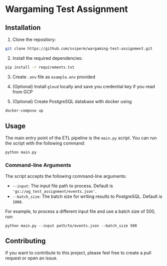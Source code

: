 # Wargaming Test Assignment

## Installation

1. Clone the repository:

```sh
git clone https://github.com/sviperm/wargaming-test-assignment.git
```

2. Install the required dependencies:

```sh
pip install -r requirements.txt
```

3. Create `.env` file as `example.env` provided

4. (Optional) Install `gloud` locally and save you credential key if you read from GCP

5. (Optional) Create PostgreSQL database with docker using

```sh
docker-compose up
```

## Usage

The main entry point of the ETL pipeline is the `main.py` script. You can run the script with the following command:

```sh
python main.py
```

### Command-line Arguments

The script accepts the following command-line arguments:

- `--input`: The input file path to process. Default is `'gs://wg_test_assignment/events.json'`.
- `--batch_size`: The batch size for writing results to PostgreSQL. Default is `1000`.

For example, to process a different input file and use a batch size of 500, run:

```
python main.py --input path/to/events.json --batch_size 500
```

## Contributing

If you want to contribute to this project, please feel free to create a pull request or open an issue.
